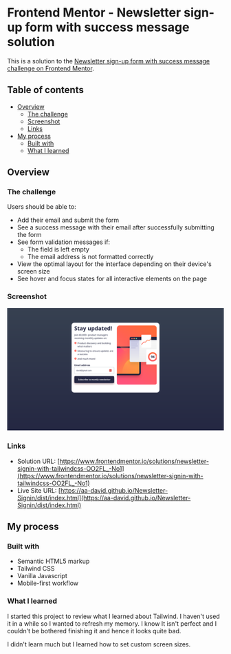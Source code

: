 # Frontend Mentor - Newsletter sign-up form with success message solution

This is a solution to the [Newsletter sign-up form with success message challenge on Frontend Mentor](https://www.frontendmentor.io/challenges/newsletter-signup-form-with-success-message-3FC1AZbNrv).

## Table of contents

- [Overview](#overview)
  - [The challenge](#the-challenge)
  - [Screenshot](#screenshot)
  - [Links](#links)
- [My process](#my-process)
  - [Built with](#built-with)
  - [What I learned](#what-i-learned)

## Overview

### The challenge

Users should be able to:

- Add their email and submit the form
- See a success message with their email after successfully submitting the form
- See form validation messages if:
  - The field is left empty
  - The email address is not formatted correctly
- View the optimal layout for the interface depending on their device's screen size
- See hover and focus states for all interactive elements on the page

### Screenshot

![](./Project%20Screenshot.png)

### Links

- Solution URL: [https://www.frontendmentor.io/solutions/newsletter-signin-with-tailwindcss-OO2FL_-No1](https://www.frontendmentor.io/solutions/newsletter-signin-with-tailwindcss-OO2FL_-No1)
- Live Site URL: [https://aa-david.github.io/Newsletter-Signin/dist/index.html](https://aa-david.github.io/Newsletter-Signin/dist/index.html)

## My process

### Built with

- Semantic HTML5 markup
- Tailwind CSS
- Vanilla Javascript
- Mobile-first workflow

### What I learned

I started this project to review what I learned about Tailwind. I haven't used it in a while so I wanted to refresh my memory. I know It isn't perfect and I couldn't be bothered finishing it and hence it looks quite bad.

I didn't learn much but I learned how to set custom screen sizes.